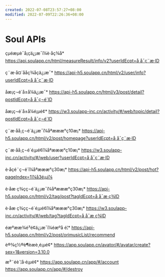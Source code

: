 ```yaml
---
created: 2022-07-08T23:57:27+08:00
modified: 2022-07-09T22:26:36+08:00
---
```


# Soul APIs

çµé­æµè¯å¡çä¿¡æ¯ï¼è·åç­¾å*
https://api.soulapp.cn/html/measureResult/info/v2?userIdEcpt=å å¯ç¨æ·ID

ç¨æ·å¤´ååç­¾åç­ä¿¡æ¯*
https://api-h5.soulapp.cn/html/v2/user/info?userIdEcpt=å å¯ç¨æ·ID

åæ¡ç¬é´å±å¼ä¿¡æ¯*
https://api-h5.soulapp.cn/html/v3/post/detail?postIdEcpt=å å¯ç¬é´ID

åæ¡ç¬é´å±å¼é¡µé¢*
https://w3.soulapp-inc.cn/activity/#/web/topic/detail?postIdEcpt=å å¯ç¬é´ID

ç¨æ·åå¸ç¬é´ä¿¡æ¯ï¼åªæææ°ç10æ¡*
https://api-h5.soulapp.cn/html/v2/post/homepage?userIdEcpt=å å¯ç¨æ·ID

ç¨æ·åå¸ç¬é´é¡µé¢ï¼åªæææ°ç10æ¡*
https://w3.soulapp-inc.cn/activity/#/web/user?userIdEcpt=å å¯ç¨æ·ID

è·åç­é¨ç¬é´ï¼åªæææ°ç30æ¡*
https://api-h5.soulapp.cn/html/v2/post/hot?pageIndex=1ï¼å3é¡µï¼

è·åæ ç­¾çç¬é´ä¿¡æ¯ï¼åªæææ°ç30æ¡*
https://api-h5.soulapp.cn/html/v2/tag/post?tagIdEcpt=å å¯æ ç­¾ID

è·åæ ç­¾çç¬é´é¡µé¢ï¼åªæææ°ç30æ¡*
https://w3.soulapp-inc.cn/activity/#/web/tag?tagIdEcpt=å å¯æ ç­¾ID

éæºæ­æ¾é³é¢ä¿¡æ¯ï¼éæºå é¦*
https://api-h5.soulapp.cn/html/v2/post/orimusicList/recommend

è®¾ç½®è¶èæè¸é¡µé¢*
https://app.soulapp.cn/avator/#/avatar/create?sex=1&version=3.10.0

æ³¨éè´¦å·é¡µé¢*
https://app.soulapp.cn/app/#/account
https://app.soulapp.cn/app/#/destroy
